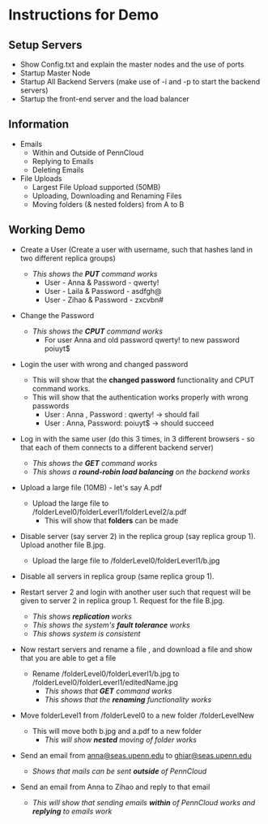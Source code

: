 # Instructions for Demo

## Setup Servers
 - Show Config.txt and explain the master nodes and the use of ports
 - Startup Master Node
 - Startup All Backend Servers (make use of -i and -p to start the backend servers)
 - Startup the front-end server and the load balancer

## Information
 - Emails
	 - Within and Outside of PennCloud
	 - Replying to Emails
	 - Deleting Emails
 - File Uploads
	 - Largest File Upload supported (50MB)
	 - Uploading, Downloading and Renaming Files
	 - Moving folders (& nested folders) from A to B


## Working Demo
 - Create a User (Create a user with username, such that hashes land in two different replica groups)
	 - _This shows the **PUT** command works_
		 - User - Anna & Password - qwerty!
		 - User - Laila & Password - asdfgh@
		 - User - Zihao & Password - zxcvbn#
	
 - Change the Password
   - _This shows the **CPUT** command works_
	   - For user Anna and old password qwerty! to new password poiuyt$
 
 - Login the user with wrong and changed password
	 - This will show that the **changed password** functionality and CPUT command works.
	 - This will show that the authentication works properly with wrong passwords
		 - User : Anna , Password : qwerty! -> should fail
		 - User : Anna, Password: poiuyt$ -> should succeed
	
 - Log in with the same user (do this 3 times, in 3 different browsers - so that each of them connects to a different backend server)
   - _This shows the **GET** command works_
   - _This shows a **round-robin load balancing** on the backend works_
  
 - Upload a large file (10MB) - let's say A.pdf
	 - Upload the large file to /folderLevel0/folderLeverl1/folderLevel2/a.pdf
		 - This will show that **folders** can be made
 - Disable server (say server 2) in the replica group (say replica group 1). Upload another file B.jpg.
	 - Upload the large file to /folderLevel0/folderLeverl1/b.jpg

 - Disable all servers in replica group (same replica group 1).
 - Restart server 2 and login with another user such that request will be given to server 2 in replica group 1. Request for the file B.jpg.
   - _This shows **replication** works_
   - _This shows the system's **fault tolerance** works_
   - _This shows system is consistent_
   
 - Now restart servers and rename a file , and download a file and show that you are able to get a file
	 - Rename /folderLevel0/folderLeverl1/b.jpg to /folderLevel0/folderLeverl1/editedName.jpg
		 - *This shows that **GET** command works*
		 - *This shows that the **renaming** functionality works*
 - Move folderLevel1 from /folderLevel0 to a new folder /folderLevelNew
	 - This will move both b.jpg and a.pdf to a new folder
		 - *This will show **nested** moving of folder works*

- Send an email from anna@seas.upenn.edu to ghiar@seas.upenn.edu
	- *Shows that mails can be sent **outside** of PennCloud*

- Send an email from Anna to Zihao and reply to that email
	- *This will show that sending emails **within** of PennCloud works and **replying** to emails work*
